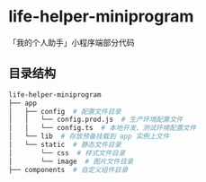 # life-helper-miniprogram

「我的个人助手」小程序端部分代码

## 目录结构

```bash
life-helper-miniprogram
├── app
│   ├── config  # 配置文件目录
│   │   └── config.prod.js  # 生产环境配置文件
│   │   └── config.ts  # 本地开发、测试环境配置文件
│   └── lib  # 存放预备挂载到 app 实例上文件
│   └── static  # 静态文件目录
│       └── css  # 样式文件目录
│       └── image  # 图片文件目录
├── components  # 自定义组件目录

```
